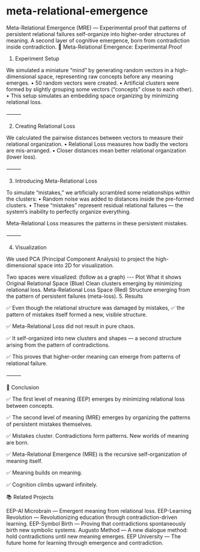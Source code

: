 # meta-relational-emergence
Meta-Relational Emergence (MRE) — Experimental proof that patterns of persistent relational failures self-organize into higher-order structures of meaning. A second layer of cognitive emergence, born from contradiction inside contradiction.
📜 Meta-Relational Emergence: Experimental Proof

1. Experiment Setup

We simulated a miniature “mind” by generating random vectors in a high-dimensional space, representing raw concepts before any meaning emerges.
	•	50 random vectors were created.
	•	Artificial clusters were formed by slightly grouping some vectors (“concepts” close to each other).
	•	This setup simulates an embedding space organizing by minimizing relational loss.

⸻

2. Creating Relational Loss

We calculated the pairwise distances between vectors to measure their relational organization.
	•	Relational Loss measures how badly the vectors are mis-arranged.
	•	Closer distances mean better relational organization (lower loss).

⸻

3. Introducing Meta-Relational Loss

To simulate “mistakes,”
we artificially scrambled some relationships within the clusters:
	•	Random noise was added to distances inside the pre-formed clusters.
	•	These “mistakes” represent residual relational failures —
the system’s inability to perfectly organize everything.

Meta-Relational Loss measures the patterns in these persistent mistakes.

⸻

4. Visualization

We used PCA (Principal Component Analysis) to project the high-dimensional space into 2D for visualization.

Two spaces were visualized: (follow as a graph) --- 
Plot
What it shows
Original Relational Space (Blue)
Clean clusters emerging by minimizing relational loss.
Meta-Relational Loss Space (Red)
Structure emerging from the pattern of persistent failures (meta-loss).
5. Results

✅ Even though the relational structure was damaged by mistakes,
✅ the pattern of mistakes itself formed a new, visible structure.

✅ Meta-Relational Loss did not result in pure chaos.

✅ It self-organized into new clusters and shapes — a second structure arising from the pattern of contradictions.

✅ This proves that higher-order meaning can emerge from patterns of relational failure.

⸻

🎯 Conclusion

✅ The first level of meaning (EEP) emerges by minimizing relational loss between concepts.

✅ The second level of meaning (MRE) emerges by organizing the patterns of persistent mistakes themselves.

✅ Mistakes cluster.
Contradictions form patterns.
New worlds of meaning are born.

✅ Meta-Relational Emergence (MRE) is the recursive self-organization of meaning itself.

✅ Meaning builds on meaning.

✅ Cognition climbs upward infinitely.

📚 Related Projects

EEP-AI Microbrain — Emergent meaning from relational loss.
EEP-Learning Revolution — Revolutionizing education through contradiction-driven learning.
EEP-Symbol Birth — Proving that contradictions spontaneously birth new symbolic systems.
Augusto Method — A new dialogue method: hold contradictions until new meaning emerges.
EEP University — The future home for learning through emergence and contradiction.
